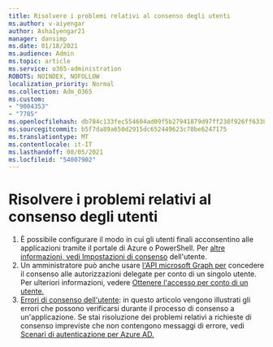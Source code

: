 ```yaml
---
title: Risolvere i problemi relativi al consenso degli utenti
ms.author: v-aiyengar
author: AshaIyengar21
manager: dansimp
ms.date: 01/18/2021
ms.audience: Admin
ms.topic: article
ms.service: o365-administration
ROBOTS: NOINDEX, NOFOLLOW
localization_priority: Normal
ms.collection: Adm_O365
ms.custom:
- "9004353"
- "7785"
ms.openlocfilehash: db784c133fec554604ad09f5b27941879d97ff238f926ff6338d0f3b7c3c4105
ms.sourcegitcommit: b5f7da89a650d2915dc652449623c78be6247175
ms.translationtype: MT
ms.contentlocale: it-IT
ms.lasthandoff: 08/05/2021
ms.locfileid: "54007902"
---
```

# <a name="troubleshoot-user-consent"></a>Risolvere i problemi relativi al consenso degli utenti

1. È possibile configurare il modo in cui gli utenti finali acconsentino alle applicazioni tramite il portale di Azure o PowerShell. Per [altre informazioni, vedi Impostazioni di consenso](https://docs.microsoft.com/azure/active-directory/manage-apps/configure-user-consent?tabs=azure-portal#user-consent-settings) dell'utente.
1. Un amministratore può anche usare [l'API microsoft Graph per](https://docs.microsoft.com/azure/active-directory/manage-apps/configure-user-consent?tabs=azure-portal#user-consent-settings) concedere il consenso alle autorizzazioni delegate per conto di un singolo utente. Per ulteriori informazioni, vedere [Ottenere l'accesso per conto di un utente.](https://docs.microsoft.com/graph/auth-v2-user)
1. [Errori di consenso dell'utente](https://docs.microsoft.com/azure/active-directory/manage-apps/application-sign-in-unexpected-user-consent-error): in questo articolo vengono illustrati gli errori che possono verificarsi durante il processo di consenso a un'applicazione. Se stai risoluzione dei problemi relativi a richieste di consenso impreviste che non contengono messaggi di errore, vedi [Scenari di autenticazione per Azure AD.](https://docs.microsoft.com/azure/active-directory/manage-apps/application-sign-in-unexpected-user-consent-error)